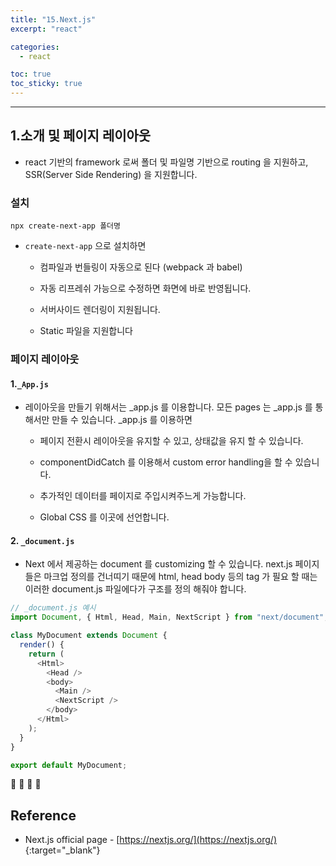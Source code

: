 ```yaml
---
title: "15.Next.js"
excerpt: "react"

categories:
  - react

toc: true
toc_sticky: true
---
```


---

## 1.소개 및 페이지 레이아웃

- react 기반의 framework 로써 폴더 및 파일명 기반으로 routing 을 지원하고, SSR(Server Side Rendering) 을 지원합니다.

### 설치

`npx create-next-app 폴더명`

- `create-next-app` 으로 설치하면

  - 컴파일과 번들링이 자동으로 된다 (webpack 과 babel)

  - 자동 리프레쉬 가능으로 수정하면 화면에 바로 반영됩니다.

  - 서버사이드 렌더링이 지원됩니다.

  - Static 파일을 지원합니다

### 페이지 레이아웃

#### 1.`_App.js`

- 레이아웃을 만들기 위해서는 \_app.js 를 이용합니다. 모든 pages 는 \_app.js 를 통해서만 만들 수 있습니다. \_app.js 를 이용하면

  - 페이지 전환시 레이아웃을 유지할 수 있고, 상태값을 유지 할 수 있습니다.

  - componentDidCatch 를 이용해서 custom error handling을 할 수 있습니다.

  - 추가적인 데이터를 페이지로 주입시켜주느게 가능합니다.

  - Global CSS 를 이곳에 선언합니다.

#### 2. `_document.js`

- Next 에서 제공하는 document 를 customizing 할 수 있습니다. next.js 페이지들은 마크업 정의를 건너띠기 때문에 html, head body 등의 tag 가 필요 할 때는 이러한 document.js 파일에다가 구조를 정의 해줘야 합니다.

```js
// _document.js 예시
import Document, { Html, Head, Main, NextScript } from "next/document";

class MyDocument extends Document {
  render() {
    return (
      <Html>
        <Head />
        <body>
          <Main />
          <NextScript />
        </body>
      </Html>
    );
  }
}

export default MyDocument;
```

🔶 🔷 📌 🔑

## Reference

- Next.js official page - [https://nextjs.org/](https://nextjs.org/) {:target="\_blank"}
